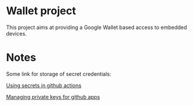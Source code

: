 # Wallet project
This project aims at providing a Google Wallet based access to embedded devices. 

# Notes
Some link for storage of secret credentials:

[Using secrets in github actions](https://docs.github.com/en/actions/security-for-github-actions/security-guides/using-secrets-in-github-actions)

[Managing private keys for github apps](https://docs.github.com/en/apps/creating-github-apps/authenticating-with-a-github-app/managing-private-keys-for-github-apps)


